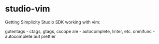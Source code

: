 # studio-vim

Getting Simplicity Studio SDK working with vim:

gutentags - ctags, gtags, cscope
ale       - autocomplete, linter, etc.
omnifunc  - autocomplete but prettier

